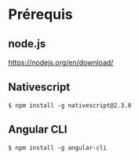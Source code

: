 # Prérequis

## node.js

https://nodejs.org/en/download/

## Nativescript
```
$ npm install -g nativescript@2.3.0
```
## Angular CLI
```
$ npm install -g angular-cli
```
